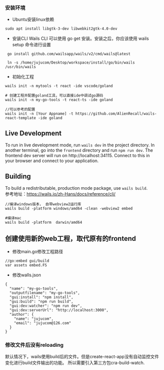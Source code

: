 ### 安装环境

* Ubuntu安装linux依赖

```shell
sudo apt install libgtk-3-dev libwebkit2gtk-4.0-dev
```

* 安装CLI
  Wails CLI 可以使用 go get 安装。安装之后，你应该使用 wails setup 命令进行设置

```shell
 go install github.com/wailsapp/wails/v2/cmd/wails@latest
 
 ln -s /home/jujucom/Desktop/workspace/install/go/bin/wails /usr/bin/wails

```

* 初始化工程

```shell
wails init -n mytools -t react -ide vscode/goland

# 创建工程并配置goland工具，可以直接ide中调试go源码
wails init -n my-go-tools -t react-ts -ide goland

//可以参考的配置
wails init -n [Your Appname] -t https://github.com/AlienRecall/wails-react-template -ide goland

```

## Live Development

To run in live development mode, run `wails dev` in the project directory. In another terminal, go into the `frontend`
directory and run `npm run dev`. The frontend dev server will run on http://localhost:34115. Connect to this in your
browser and connect to your application.

## Building

To build a redistributable, production mode package, use `wails build`.  
参考地址：https://wails.io/zh-Hans/docs/reference/cli/

```shell
//编译windows版本， 自带webview2运行库
wails build -platform windows/amd64 -clean -webview2 embed

#编译mac
wails build -platform  darwin/amd64

```

## 创建使用新的web工程，取代原有的frontend

* 修改main.go修改工程路径

```shell
//go:embed gui/build
var assets embed.FS
```

* 修改walls.json

```shell
{
  "name": "my-go-tools",
  "outputfilename": "my-go-tools",
  "gui:install": "npm install",
  "gui:build": "npm run build",
  "gui:dev:watcher": "npm run dev",
  "gui:dev:serverUrl": "http://localhost:3000",
  "author": {
    "name": "jujucom",
    "email": "jujucom@126.com"
  }
}
```

### 修改文件后没有reloading

默认情况下，wails使用build后的文件。但是create-react-app没有自动监控文件变化进行build文件输出的功能。
所以需要引入第三方包cra-build-watch.




